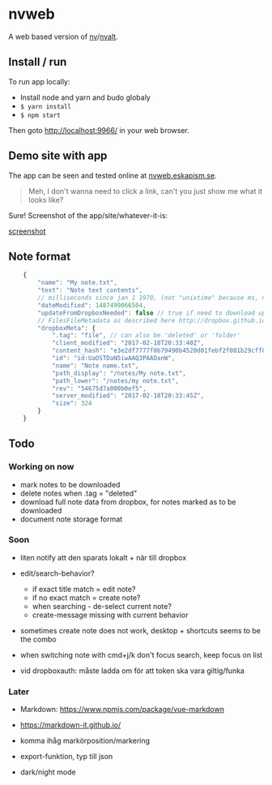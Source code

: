 # nvweb

A web based version of [nv](http://notational.net/)/[nvalt](http://brettterpstra.com/projects/nvalt/).

## Install / run

To run app locally:

- Install node and yarn and budo globaly
- `$ yarn install`
- `$ npm start`

Then goto [http://localhost:9966/](http://localhost:9966/) in your web browser.

## Demo site with app

The app can be seen and tested online at [nvweb.eskapism.se](https://nvweb.eskapism.se).

> Meh, I don't wanna need to click a link, can't you just show me what it looks like?

Sure! Screenshot of the app/site/whatever-it-is:

[screenshot](https://www.dropbox.com/s/c9m88i1xoo4n62t/nvweb%20screenshot.png?dl=0)

## Note format

```js
	{
		"name": "My note.txt",
		"text": "Note text contents",
		// milliseconds since jan 1 1970, (not "unixtime" because ms, not s)
		"dateModified": 1487499066504,
		"updateFromDropboxNeeded": false // true if need to download update
		// FilesFileMetadata as described here http://dropbox.github.io/dropbox-sdk-js/global.html#FilesFileMetadata
		"dropboxMeta": {
			".tag": "file", // can also be 'deleted' or 'folder'
			"client_modified": "2017-02-18T20:33:40Z",
			"content_hash": "e3e2df7777f0b79490b4520d01febf2f081b29cff8544feefbe1b316b6aa3666",
			"id": "id:UaOSTDaN5iwAAQ3PAADanW",
			"name": "Note name.txt",
			"path_display": "/notes/My note.txt",
			"path_lower": "/notes/my note.txt",
			"rev": "54675d7a000b0ef5",
			"server_modified": "2017-02-18T20:33:45Z",
			"size": 324
		}
    }
```

## Todo

### Working on now

- mark notes to be downloaded
- delete notes when .tag = "deleted"
- download full note data from dropbox, for notes marked as to be downloaded
- document note storage format


### Soon

- liten notify att den sparats lokalt + när till dropbox

- edit/search-behavior?
	- if exact title match = edit note?
	- if no exact match = create note?
	- when searching - de-select current note?
	- create-message missing with current behavior

- sometimes create note does not work, desktop + shortcuts seems to be the combo

- when switching note with cmd+j/k don't focus search, keep focus on list

- vid dropboxauth: måste ladda om för att token ska vara giltig/funka


### Later

- Markdown:
  https://www.npmjs.com/package/vue-markdown

- https://markdown-it.github.io/

- komma ihåg markörposition/markering

- export-funktion, typ till json

- dark/night mode




